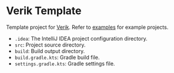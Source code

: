 # Verik Template

Template project for [Verik](https://github.com/frwang96/verik). Refer to
[examples](https://github.com/frwang96/verik-examples) for example projects.

- `.idea`: The IntelliJ IDEA project configuration directory.
- `src`: Project source directory.
- `build`: Build output directory.
- `build.gradle.kts`: Gradle build file.
- `settings.gradle.kts`: Gradle settings file.
